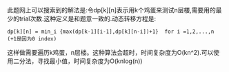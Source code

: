 此题网上可以搜索到的解法是:令dp[k][n]表示用k个鸡蛋来测试n层楼,需要用的最少的trial次数.这种定义是和题意一致的.动态转移方程是:

```
dp[k][n] = min_i {max(dp[k-1][i-1],dp[k][n-i])+1}  for i =1,2,...,n (+1是因为0 index)
```

这样做需要遍历k鸡蛋，n层楼。这种算法会超时，时间复杂度为O(kn^2).可以使用二分法，寻找最小值，时间复杂度为O(knlog(n))
